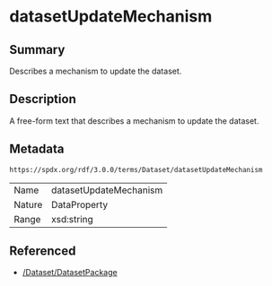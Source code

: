 <!-- Automatically generated by spec-parser v2.3.0 on 2024-07-09T12:43:38.633388+00:00 -->
<!-- SPDX-License-Identifier: Community-Spec-1.0 -->

# datasetUpdateMechanism

## Summary

Describes a mechanism to update the dataset.


## Description

A free-form text that describes a mechanism to update the dataset.


## Metadata

`https://spdx.org/rdf/3.0.0/terms/Dataset/datasetUpdateMechanism`


| | |
|---|---|
| Name | datasetUpdateMechanism |
| Nature | DataProperty |
| Range | xsd:string |




## Referenced

- [/Dataset/DatasetPackage](../../Dataset/Classes/DatasetPackage.md)

